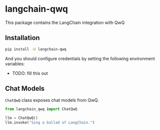 # langchain-qwq

This package contains the LangChain integration with QwQ

## Installation

```bash
pip install -U langchain-qwq
```

And you should configure credentials by setting the following environment variables:

* TODO: fill this out

## Chat Models

`ChatQwQ` class exposes chat models from QwQ.

```python
from langchain_qwq import ChatQwQ

llm = ChatQwQ()
llm.invoke("Sing a ballad of LangChain.")
```
